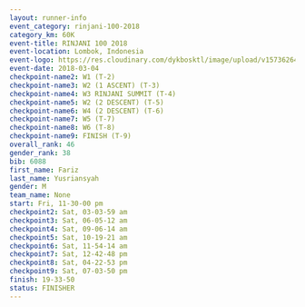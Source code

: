 ```yaml
---
layout: runner-info 
event_category: rinjani-100-2018 
category_km: 60K 
event-title: RINJANI 100 2018 
event-location: Lombok, Indonesia 
event-logo: https://res.cloudinary.com/dykbosktl/image/upload/v1573626435/Logo/Rinjani_eoufbh.png 
event-date: 2018-03-04 
checkpoint-name2: W1 (T-2) 
checkpoint-name3: W2 (1 ASCENT) (T-3) 
checkpoint-name4: W3 RINJANI SUMMIT (T-4) 
checkpoint-name5: W2 (2 DESCENT) (T-5) 
checkpoint-name6: W4 (2 DESCENT) (T-6) 
checkpoint-name7: W5 (T-7) 
checkpoint-name8: W6 (T-8) 
checkpoint-name9: FINISH (T-9) 
overall_rank: 46
gender_rank: 38
bib: 6088
first_name: Fariz
last_name: Yusriansyah
gender: M
team_name: None
start: Fri, 11-30-00 pm
checkpoint2: Sat, 03-03-59 am
checkpoint3: Sat, 06-05-12 am
checkpoint4: Sat, 09-06-14 am
checkpoint5: Sat, 10-19-21 am
checkpoint6: Sat, 11-54-14 am
checkpoint7: Sat, 12-42-48 pm
checkpoint8: Sat, 04-22-53 pm
checkpoint9: Sat, 07-03-50 pm
finish: 19-33-50
status: FINISHER
---
```

